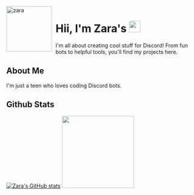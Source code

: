 <img width="120" height="120" align="left" style="float: left; margin: 0 10px 0 0;" alt="zara" src="https://github.com/zangels0.png">

# Hii, I'm Zara's <img src="https://raw.githubusercontent.com/MartinHeinz/MartinHeinz/master/wave.gif" width="30px" height="30px">

I'm all about creating cool stuff for Discord! From fun bots to helpful tools, you'll find my projects here.

## About Me

I'm just a teen who loves coding Discord bots.

## Github Stats

[![Zara's GitHub stats](https://github-readme-stats.vercel.app/api?username=zangels0&theme=radical&include_all_commits=true&show_icons=true)](https://github.com/zangels)
<img src="https://github-readme-stats.vercel.app/api/top-langs/?username=zangels0&theme=radical&langs_count=10&hide=html,css,makefile,shell,Dockerfile&layout=compact&custom_title=Zara's%10Top%10Languages" height=190px/>
<br>
